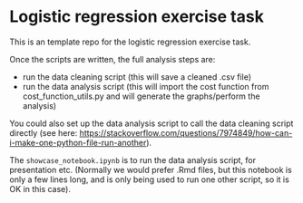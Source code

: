 # Logistic regression exercise task

This is an template repo for the logistic regression exercise task.

Once the scripts are written, the full analysis steps are:

- run the data cleaning script (this will save a cleaned .csv file)
- run the data analysis script (this will import the cost function from
  cost_function_utils.py and will generate the graphs/perform the analysis)

You could also set up the data analysis script to call the data cleaning script
directly (see here: https://stackoverflow.com/questions/7974849/how-can-i-make-one-python-file-run-another).

The `showcase_notebook.ipynb` is to run the data analysis script, for
presentation etc. (Normally we would prefer .Rmd files, but this notebook
is only a few lines long, and is only being used to run one other script, so it
is OK in this case).
